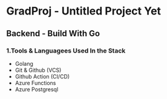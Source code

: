 # GradProj - **Untitled Project Yet**

## Backend - Build With Go

### 1.Tools & Languagees Used In the Stack

- Golang
- Git & Github (VCS)
- Github Action (CI/CD)
- Azure Functions
- Azure Postgresql
